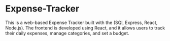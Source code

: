 # Expense-Tracker
This is a web-based Expense Tracker built with the (SQl, Express, React, Node.js). The frontend is developed using React, and it allows users to track their daily expenses, manage categories, and set a budget.
